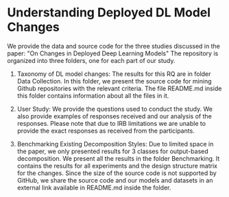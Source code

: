 # Understanding Deployed DL Model Changes

We provide the data and source code for the three studies discussed in the paper: "On Changes in Deployed Deep Learning Models"
The repository is organized into three folders, one for each part of our study.

1. Taxonomy of DL model changes: The results for this RQ are in folder Data Collection. In this folder, we present the source code for mining Github repositories with the relevant criteria. The file README.md inside this folder contains information about all the files in it.

2. User Study: We provide the questions used to conduct the study. We also provide examples of responses received and our analysis of the responses. Please note that due to IRB limitations we are unable to provide the exact responses as received from the participants.

3. Benchmarking Existing Decomposition Styles: Due to limited space in the paper, we only presented results for 3 classes for output-based decomposition. We present all the results in the folder Benchmarking. It contains the results for all experiments and the design structure matrix for the changes. Since the size of the source code is not supported by GitHub, we share the source code and our models and datasets in an external link available in README.md inside the folder.
